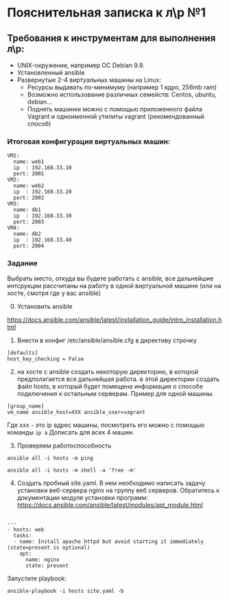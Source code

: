 # Пояснительная записка к л\р №1

## Требования к инструментам для выполнения л\р:
* UNIX-окружение, например ОС Debian 9.9.
* Установленный ansible
* Развернутые 2-4 виртуальных машины на Linux:
  - Ресурсы выдавать по-минимуму (например 1 ядро, 256mb ram)
  - Возможно использование различных семейств: Centos, ubuntu, debian...
  - Поднять машинки можно с помощью приложенного файла Vagrant и одноименной утилиты vagrant (рекомендованный способ)

### Итоговая конфигурация виртуальных машин:


```
VM1:
  name: web1
  ip  : 192.168.33.10
  port: 2001
VM2:
  name: web2
  ip  : 192.168.33.20
  port: 2002
VM3:
  name: db1
  ip  : 192.168.33.30
  port: 2003
VM4:
  name: db2
  ip  : 192.168.33.40
  port: 2004
```

### Задание

Выбрать место, откуда вы будете работать с ansible, все дальнейшие интсрукции рассчитаны на работу в одной виртуальной машине (или на хосте, смотря где у вас ansible)

0) Установить ansible

https://docs.ansible.com/ansible/latest/installation_guide/intro_installation.html

1) Внести в конфиг /etc/ansible/ansible.cfg в директиву строчку

```text
[defaults]
host_key_checking = False
```

2) на хосте с ansible создать некоторую директорию, в которой предполагается вся дальнейшая работа. в этой директории создать файл hosts, в который будет помещена информация о способе подключения к остальным серверам. Пример для одной машины.

```text
[group_name]
vm_name ansible_host=XXX ansible_user=vagrant

```

Где ххх - это ip адрес машины, посмотреть его можно с помощью команды `ip a`
Дописать для всех 4 машин.

3) Проверяем работоспособность

```
ansible all -i hosts -m ping
```

```text
ansible all -i hosts -m shell -a 'free -m'
```

4) Создать пробный site.yaml. В нем необходимо написать задачу установки веб-сервера nginx на группу веб серверов.
Обратитесь к документации модуля установки программ: https://docs.ansible.com/ansible/latest/modules/apt_module.html


```text

---
- hosts: web
  tasks:
  - name: Install apache httpd but avoid starting it immediately (state=present is optional)
    apt:
      name: nginx
      state: present
```

Запустите playbook:

```text
ansible-playbook -i hosts site.yaml -b
```
